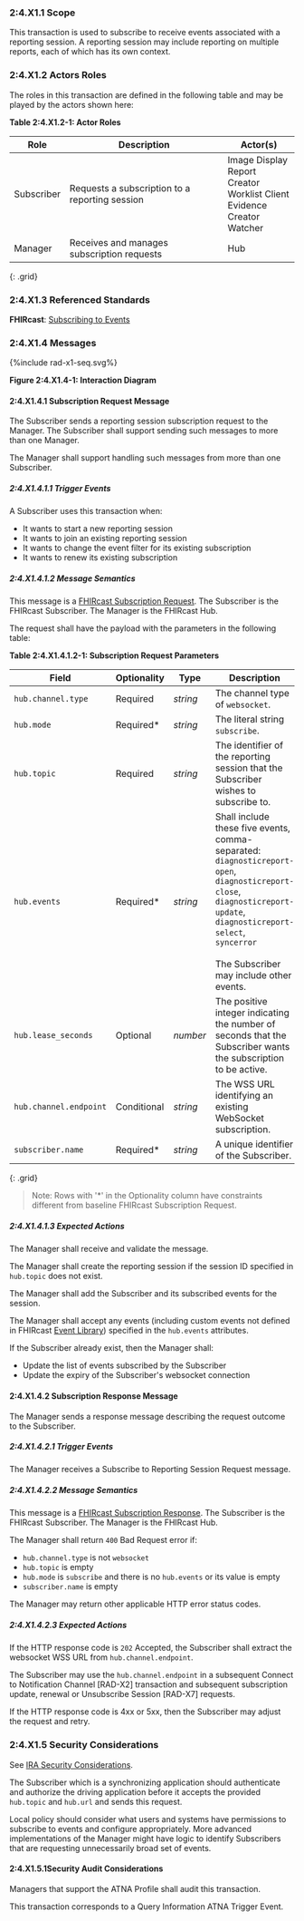 ### 2:4.X1.1 Scope

This transaction is used to subscribe to receive events associated with a reporting session. A reporting session may include reporting on multiple reports, each of which has its own context.

### 2:4.X1.2 Actors Roles

The roles in this transaction are defined in the following table and may be played by the actors shown here:

**Table 2:4.X1.2-1: Actor Roles**

| Role | Description | Actor(s) |
|------|-------------|----------|
| Subscriber | Requests a subscription to a reporting session | Image Display<br>Report Creator<br>Worklist Client<br>Evidence Creator<br>Watcher |
| Manager | Receives and manages subscription requests | Hub |
{: .grid}

### 2:4.X1.3 Referenced Standards

**FHIRcast**: [Subscribing to Events](https://build.fhir.org/ig/HL7/fhircast-docs/2-4-Subscribing.html)

### 2:4.X1.4 Messages

<div>
{%include rad-x1-seq.svg%}
</div>

<div style="clear: left"/>

**Figure 2:4.X1.4-1: Interaction Diagram**

#### 2:4.X1.4.1 Subscription Request Message

The Subscriber sends a reporting session subscription request to the Manager. The Subscriber shall support sending such messages to more than one Manager.

The Manager shall support handling such messages from more than one Subscriber. 

##### 2:4.X1.4.1.1 Trigger Events

A Subscriber uses this transaction when:
- It wants to start a new reporting session
- It wants to join an existing reporting session
- It wants to change the event filter for its existing subscription
- It wants to renew its existing subscription

##### 2:4.X1.4.1.2 Message Semantics

This message is a [FHIRcast Subscription Request](https://build.fhir.org/ig/HL7/fhircast-docs/2-4-Subscribing.html#subscription-request). The Subscriber is the FHIRcast Subscriber. The Manager is the FHIRcast Hub.

The request shall have the payload with the parameters in the following table:

**Table 2:4.X1.4.1.2-1: Subscription Request Parameters**

| Field                 | Optionality | Type     | Description |
| ----------------------| ----------- | -------- | ------------|
|`hub.channel.type`     | Required    | *string* | The channel type of `websocket`.|
|`hub.mode`             | Required*    | *string* | The literal string `subscribe`.|
|`hub.topic`           | Required    | *string* | The identifier of the reporting session that the Subscriber wishes to subscribe to.| 
|`hub.events`           | Required*    | *string* | Shall include these five events, comma-separated: <br>`diagnosticreport-open`,<br>`diagnosticreport-close`,<br>`diagnosticreport-update`, <br>`diagnosticreport-select`,<br>`syncerror`<br><br>The Subscriber may include other events.|
|`hub.lease_seconds`    | Optional    | *number* | The positive integer indicating the number of seconds that the Subscriber wants the subscription to be active. |
|`hub.channel.endpoint` | Conditional | *string* | The WSS URL identifying an existing WebSocket subscription.|
 |`subscriber.name`      | Required*    | *string* | A unique identifier of the Subscriber.|
{: .grid}

> Note: Rows with '*' in the Optionality column have constraints different from baseline FHIRcast Subscription Request.

##### 2:4.X1.4.1.3 Expected Actions

The Manager shall receive and validate the message.

The Manager shall create the reporting session if the session ID specified in `hub.topic` does not exist.

The Manager shall add the Subscriber and its subscribed events for the session.

The Manager shall accept any events (including custom events not defined in FHIRcast [Event Library](https://build.fhir.org/ig/HL7/fhircast-docs/3_Events.html)) specified in the `hub.events` attributes.

If the Subscriber already exist, then the Manager shall:
- Update the list of events subscribed by the Subscriber
- Update the expiry of the Subscriber's websocket connection

#### 2:4.X1.4.2 Subscription Response Message

The Manager sends a response message describing the request outcome to the Subscriber.

##### 2:4.X1.4.2.1 Trigger Events

The Manager receives a Subscribe to Reporting Session Request message.

##### 2:4.X1.4.2.2 Message Semantics

This message is a [FHIRcast Subscription Response](https://build.fhir.org/ig/HL7/fhircast-docs/2-4-Subscribing.html#subscription-response). The Subscriber is the FHIRcast Subscriber. The Manager is the FHIRcast Hub.

The Manager shall return `400` Bad Request error if:
- `hub.channel.type` is not `websocket`
- `hub.topic` is empty
- `hub.mode` is `subscribe` and there is no `hub.events` or its value is empty
- `subscriber.name` is empty

The Manager may return other applicable HTTP error status codes.

##### 2:4.X1.4.2.3 Expected Actions

If the HTTP response code is `202` Accepted, the Subscriber shall extract the websocket WSS URL from `hub.channel.endpoint`.

The Subscriber may use the `hub.channel.endpoint` in a subsequent Connect to Notification Channel [RAD-X2] transaction and subsequent subscription update, renewal or Unsubscribe Session [RAD-X7] requests.

If the HTTP response code is 4xx or 5xx, then the Subscriber may adjust the request and retry.

### 2:4.X1.5 Security Considerations

See [IRA Security Considerations](volume-1.html#1xx5-ira-security-considerations).

The Subscriber which is a synchronizing application should authenticate and authorize the driving application before it accepts the provided `hub.topic` and `hub.url` and sends this request.

Local policy should consider what users and systems have permissions to subscribe to events and configure appropriately. More advanced implementations of the Manager might have logic to identify Subscribers that are requesting unnecessarily broad set of events.

#### 2:4.X1.5.1Security Audit Considerations

Managers that support the ATNA Profile shall audit this transaction.

This transaction corresponds to a Query Information ATNA Trigger Event.
